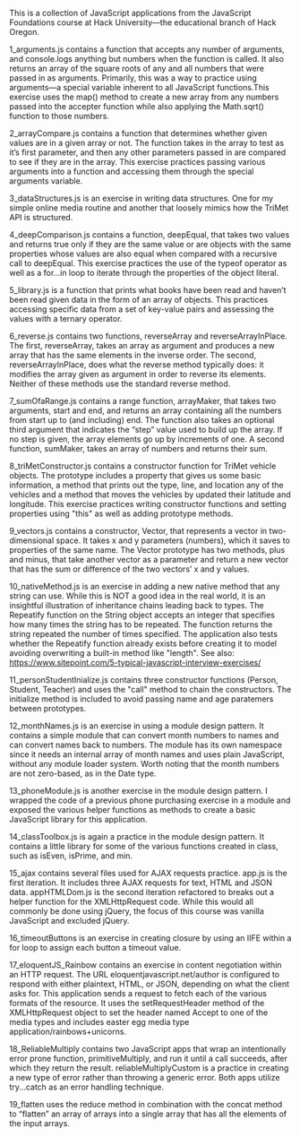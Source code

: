 This is a collection of JavaScript applications from the JavaScript Foundations course at Hack University—the educational branch of Hack Oregon.

1_arguments.js contains a function that accepts any number of arguments, and console.logs anything but numbers when the function is called. It also returns an array of the square roots of any and all numbers that were passed in as arguments. Primarily, this was a way to practice using arguments—a special variable inherent to all JavaScript functions.This exercise uses the map() method to create a new array from any numbers passed into the accepter function while also applying the Math.sqrt() function to those numbers.

2_arrayCompare.js contains a function that determines whether given values are in a given array or not. The function takes in the array to test as it’s first parameter, and then any other parameters passed in are compared to see if they are in the array. This exercise practices passing various arguments into a function and accessing them through the special arguments variable.

3_dataStructures.js is an exercise in writing data structures. One for my simple online media routine and another that loosely mimics how the TriMet API is structured.

4_deepComparison.js contains a function, deepEqual, that takes two values and returns true only if they are the same value or are objects with the same properties whose values are also equal when compared with a recursive call to deepEqual. This exercise practices the use of the typeof operator as well as a for...in loop to iterate through the properties of the object literal.

5_library.js is a function that prints what books have been read and haven’t been read given data in the form of an array of objects. This practices accessing specific data from a set of key-value pairs and assessing the values with a ternary operator. 

6_reverse.js contains two functions, reverseArray and reverseArrayInPlace. The first, reverseArray, takes an array as argument and produces a new array that has the same elements in the inverse order. The second, reverseArrayInPlace, does what the reverse method typically does: it modifies the array given as argument in order to reverse its elements. Neither of these methods use the standard reverse method.

7_sumOfaRange.js contains a range function, arrayMaker, that takes two arguments, start and end, and returns an array containing all the numbers from start up to (and including) end.  The function also takes an optional third argument that indicates the “step” value used to build up the array. If no step is given, the array elements go up by increments of one. A second function, sumMaker, takes an array of numbers and returns their sum.

8_triMetConstructor.js contains a constructor function for TriMet vehicle objects. The prototype includes a property that gives us some basic information, a method that prints out the type, line, and location any of the vehicles and a method that moves the vehicles by updated their latitude and longitude. This exercise practices writing constructor functions and setting properties using "this" as well as adding prototype methods.

9_vectors.js contains a constructor, Vector, that represents a vector in two-dimensional space. It takes x and y parameters (numbers), which it saves to properties of the same name. The Vector prototype has two methods, plus and minus, that take another vector as a parameter and return a new vector that has the sum or difference of the two vectors’ x and y values.

10_nativeMethod.js is an exercise in adding a new native method that any string can use. While this is NOT a good idea in the real world, it is an insightful illustration of inheritance chains leading back to types. The Repeatify function on the String object accepts an integer that specifies how many times the string has to be repeated. The function returns the string repeated the number of times specified. The application also tests whether the Repeatify function already exists before creating it to model avoiding overwriting a built-in method like "length". See also: https://www.sitepoint.com/5-typical-javascript-interview-exercises/

11_personStudentInialize.js contains three constructor functions (Person, Student, Teacher) and uses the "call" method to chain the constructors. The initialize method is included to avoid passing name and age paratemers between prototypes. 

12_monthNames.js is an exercise in using a module design pattern. It contains a simple module that can convert month numbers to names and can convert names back to numbers. The module has its own namespace since it needs an internal array of month names and uses plain JavaScript, without any module loader system. Worth noting that the month numbers are not zero-based, as in the Date type.

13_phoneModule.js is another exercise in the module design pattern. I wrapped the code of a previous phone purchasing exercise in a module and exposed the various helper functions as methods to create a basic JavaScript library for this application.

14_classToolbox.js is again a practice in the module design pattern. It contains a little library for some of the various functions created in class, such as isEven, isPrime, and min.

15_ajax contains several files used for AJAX requests practice. app.js is the first iteration. It includes three AJAX requests for text, HTML and JSON data. appHTMLDom.js is the second iteration refactored to breaks out a helper function for the XMLHttpRequest code. While this would all commonly be done using jQuery, the focus of this course was vanilla JavaScript and excluded jQuery.

16_timeoutButtons is an exercise in creating closure by using an IIFE within a for loop to assign each button a timeout value.

17_eloquentJS_Rainbow contains an exercise in content negotiation within an HTTP request. The URL eloquentjavascript.net/author is configured to respond with either plaintext, HTML, or JSON, depending on what the client asks for. This application sends a request to fetch each of the various formats of the resource. It uses the setRequestHeader method of the XMLHttpRequest object to set the header named Accept to one of the media types and includes easter egg media type application/rainbows+unicorns.

18_ReliableMultiply contains two JavaScript apps that wrap an intentionally error prone function, primitiveMultiply, and run it until a call succeeds, after which they return the result. reliableMultiplyCustom is a practice in creating a new type of error rather than throwing a generic error. Both apps utilize try...catch as an error handling technique.

19_flatten uses the reduce method in combination with the concat method to “flatten” an array of arrays into a single array that has all the elements of the input arrays.
